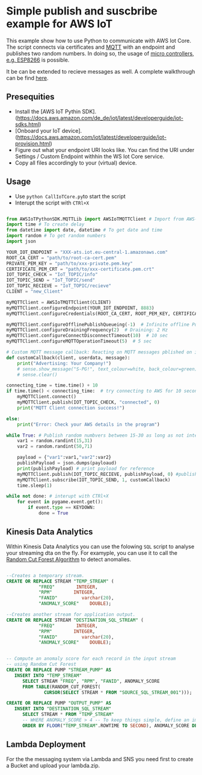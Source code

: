 # Simple publish and suscbribe example for AWS IoT

This example show how to use Python to communicate with AWS Iot Core. The script connects via certificates and [MQTT](http://mqtt.org) with an endpoint and publishes two random numbers. In doing so, the usage of [micro controllers, e.g. ESP8266](https://github.com/debsahu/ESP-MQTT-AWS-IoT-Core) is possible.

It be can be extended to recieve messages as well. A complete walkthrough can be find [here](https://docs.aws.amazon.com/iot/latest/developerguide/iot-gs.html).

## Presequities

* Install the [AWS IoT Pythin SDK].(https://docs.aws.amazon.com/de_de/iot/latest/developerguide/iot-sdks.html)
* [Onboard your IoT device].(https://docs.aws.amazon.com/iot/latest/developerguide/iot-provision.html)
* Figure out what your endpoint URI looks like. You can find the URI under Settings / Custom Endpoint withhin the WS Iot Core service.
* Copy all files accordingly to your (virtual) device.

## Usage

* Use `python CallIoTCore.py`to start the script
* Interupt the script with `CTRl+X`

```python

from AWSIoTPythonSDK.MQTTLib import AWSIoTMQTTClient # Import from AWS-IoT Library
import time # To create delay
from datetime import date, datetime # To get date and time
import random # To get random numbers
import json

YOUR_IOT_ENDPOINT = "XXX-ats.iot.eu-central-1.amazonaws.com"
ROOT_CA_CERT = "path/to/root-ca-cert.pem"
PRIVATE_PEM_KEY = "path/to/xxx-private.pem.key"
CERTIFICATE_PEM_CRT = "path/to/xxx-certificate.pem.crt"
IOT_TOPIC_CHECK = "IoT_TOPIC/info"
IOT_TOPIC_SEND = "IoT_TOPIC/send"
IOT_TOPIC_RECIEVE = "IoT_TOPIC/recieve"
CLIENT = "new_Client"

myMQTTClient = AWSIoTMQTTClient(CLIENT)
myMQTTClient.configureEndpoint(YOUR_IOT_ENDPOINT, 8883)
myMQTTClient.configureCredentials(ROOT_CA_CERT, ROOT_PEM_KEY, CERTIFICATE_PEM_CRT)

myMQTTClient.configureOfflinePublishQueueing(-1)  # Infinite offline Publish queueing
myMQTTClient.configureDrainingFrequency(2)  # Draining: 2 Hz
myMQTTClient.configureConnectDisconnectTimeout(10)  # 10 sec
myMQTTClient.configureMQTTOperationTimeout(5)  # 5 sec

# Custom MQTT message callback: Reacting on MQTT messages pblished on iot_test/send
def customCallback(client, userdata, message):
    print("Advertising: Your Company!")
    # sense.show_message("S-PG!", text_colour=white, back_colour=green)
    # sense.clear()

connecting_time = time.time() + 10
if time.time() < connecting_time:  # try connecting to AWS for 10 seconds
    myMQTTClient.connect()
    myMQTTClient.publish(IOT_TOPIC_CHECK, "connected", 0)
    print("MQTT Client connection success!")

else:
    print("Error: Check your AWS details in the program")

while True: # Publish random numbvers between 15-30 as long as not interupted
    var1 = random.randint(15,31)
    var2 = random.randint(50,71)

    payload = {"var1":var1,"var2":var2}
    publishPayload = json.dumps(payloaud)
    print(publishPayload) # print payload for reference
    myMQTTClient.publish(IOT_TOPIC_RECIEVE, publishPayload, 0) #publish the payload
    myMQTTClient.subscribe(IOT_TOPIC_SEND, 1, customCallback)
    time.sleep(1)

while not done: # interupt with CTRl+X
    for event in pygame.event.get():
        if event.type == KEYDOWN:
            done = True
```

## Kinesis Data Analytics

Within Kinesis Data Analytics you can use the folowing `SQL` script to analyse your streaming dta on the fly. For examyple, you can use it to call the [Random Cut Forest Algorithm](https://docs.aws.amazon.com/sagemaker/latest/dg/randomcutforest.html) to detect anomalies.


```SQL

--Creates a temporary stream.
CREATE OR REPLACE STREAM "TEMP_STREAM" (
	        "FREQ"        INTEGER,
	        "RPM"        INTEGER,
	        "FANID"         varchar(20),
	        "ANOMALY_SCORE"    DOUBLE);

--Creates another stream for application output.	        
CREATE OR REPLACE STREAM "DESTINATION_SQL_STREAM" (
	        "FREQ"        INTEGER,
	        "RPM"        INTEGER,
	        "FANID"         varchar(20),
	        "ANOMALY_SCORE"    DOUBLE);


-- Compute an anomaly score for each record in the input stream
-- using Random Cut Forest
CREATE OR REPLACE PUMP "STREAM_PUMP" AS 
   INSERT INTO "TEMP_STREAM"
      SELECT STREAM "FREQ", "RPM", "FANID", ANOMALY_SCORE 
      FROM TABLE(RANDOM_CUT_FOREST(
              CURSOR(SELECT STREAM * FROM "SOURCE_SQL_STREAM_001")));

CREATE OR REPLACE PUMP "OUTPUT_PUMP" AS 
   INSERT INTO "DESTINATION_SQL_STREAM"
      SELECT STREAM * FROM "TEMP_STREAM"
      -- WHERE ANOMALY_SCORE > 4 -- To keep things simple, define an important anomaly as an item with an ANOMALY_SCORE greater than 4
      ORDER BY FLOOR("TEMP_STREAM".ROWTIME TO SECOND), ANOMALY_SCORE DESC;

```

## Lambda Deployment

For the the messaging system via Lambda and SNS you need first to create a Bucket and upload your lambda.zip.
